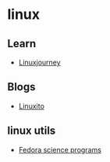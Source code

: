 # linux

## Learn

* [Linuxjourney](https://linuxjourney.com/)

## Blogs

* [Linuxito](https://www.linuxito.com/)

## linux utils

* [Fedora science programs](https://fedora-scientific.readthedocs.io/en/latest/)
